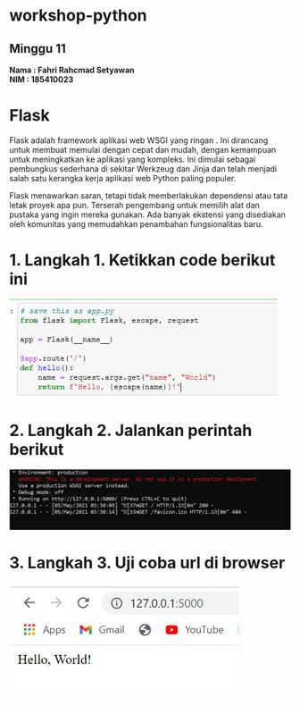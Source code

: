 # workshop-python
<h2>Minggu 11</h2>
<b>Nama : Fahri Rahcmad Setyawan</b></br>
<b>NIM : 185410023</b>

# Flask
Flask adalah framework aplikasi web WSGI yang ringan . Ini dirancang untuk membuat memulai dengan cepat dan mudah, dengan kemampuan untuk meningkatkan ke aplikasi yang 
kompleks. Ini dimulai sebagai pembungkus sederhana di sekitar Werkzeug dan Jinja dan telah menjadi salah satu kerangka kerja aplikasi web Python paling populer.

Flask menawarkan saran, tetapi tidak memberlakukan dependensi atau tata letak proyek apa pun. Terserah pengembang untuk memilih alat dan pustaka yang ingin mereka gunakan. 
Ada banyak ekstensi yang disediakan oleh komunitas yang memudahkan penambahan fungsionalitas baru.

# 1.	Langkah 1. Ketikkan code berikut ini
<img src="https://github.com/Fahri54/workshop-python/blob/main/minggu-11/gambar/1.png"/>

# 2.	Langkah 2. Jalankan perintah berikut
<img src="https://github.com/Fahri54/workshop-python/blob/main/minggu-11/gambar/2.png"/>

# 3.	Langkah 3. Uji coba url di browser
<img src="https://github.com/Fahri54/workshop-python/blob/main/minggu-11/gambar/3.png"/>
